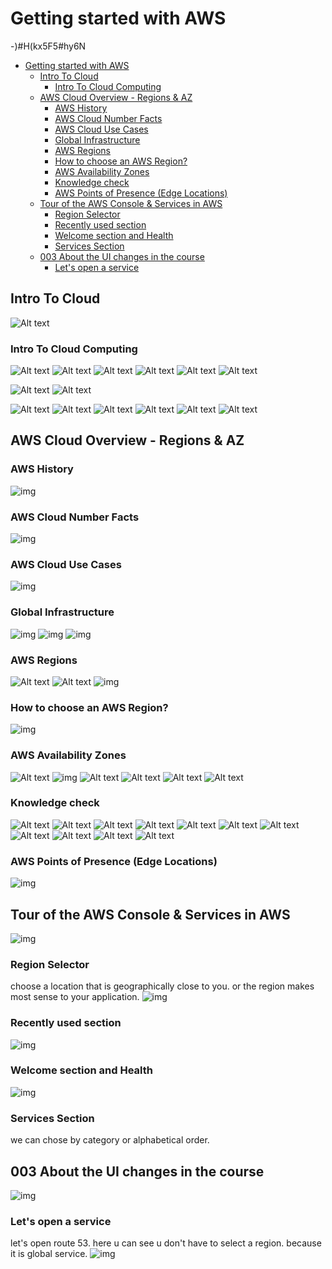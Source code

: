 # Getting started with AWS
-)#H(kx5F5#hy6N
- [Getting started with AWS](#getting-started-with-aws)
  - [Intro To Cloud](#intro-to-cloud)
    - [Intro To Cloud Computing](#intro-to-cloud-computing)
  - [AWS Cloud Overview - Regions \& AZ](#aws-cloud-overview---regions--az)
    - [AWS History](#aws-history)
    - [AWS Cloud Number Facts](#aws-cloud-number-facts)
    - [AWS Cloud Use Cases](#aws-cloud-use-cases)
    - [Global Infrastructure](#global-infrastructure)
    - [AWS Regions](#aws-regions)
    - [How to choose an AWS Region?](#how-to-choose-an-aws-region)
    - [AWS Availability Zones](#aws-availability-zones)
    - [Knowledge check](#knowledge-check)
    - [AWS Points of Presence (Edge Locations)](#aws-points-of-presence-edge-locations)
  - [Tour of the AWS Console \& Services in AWS](#tour-of-the-aws-console--services-in-aws)
    - [Region Selector](#region-selector)
    - [Recently used section](#recently-used-section)
    - [Welcome section and Health](#welcome-section-and-health)
    - [Services Section](#services-section)
  - [003 About the UI changes in the course](#003-about-the-ui-changes-in-the-course)
    - [Let's open a service](#lets-open-a-service)

## Intro To Cloud
![Alt text](image-18.png)
### Intro To Cloud Computing

![Alt text](image-19.png)
![Alt text](image-20.png)
![Alt text](image-21.png)
![Alt text](image-22.png)
![Alt text](image-23.png)
![Alt text](image-24.png)

![Alt text](image-25.png)
![Alt text](image-26.png)

![Alt text](image-27.png)
![Alt text](image-28.png)
![Alt text](image-29.png)
![Alt text](image-30.png)
![Alt text](image-31.png)
![Alt text](image-32.png)



## AWS Cloud Overview - Regions & AZ



### AWS History



![img](./../images/5.png)

### AWS Cloud Number Facts

![img](./../images/6.png)

### AWS Cloud Use Cases

![img](./../images/7.png)

### Global Infrastructure

![img](./../images/3.png)
![img](./../images/4.png)
![img](./../images/8.png)

### AWS Regions
![Alt text](image.png)
![Alt text](image-1.png)
![img](./../images/9.png)

### How to choose an AWS Region?

![img](./../images/10.png)

### AWS Availability Zones
![Alt text](image-2.png)
![img](./../images/11.png)
![Alt text](image-3.png)
![Alt text](image-4.png)
![Alt text](image-5.png)
![Alt text](image-6.png)



### Knowledge check

![Alt text](image-7.png)
![Alt text](image-8.png)
![Alt text](image-9.png)
![Alt text](image-10.png)
![Alt text](image-11.png)
![Alt text](image-12.png)
![Alt text](image-13.png)
![Alt text](image-14.png)
![Alt text](image-15.png)
![Alt text](image-16.png)
![Alt text](image-17.png)

### AWS Points of Presence (Edge Locations)

![img](./../images/12.png)

## Tour of the AWS Console & Services in AWS

![img](./../images/13.png)

### Region Selector

choose a location that is geographically close to you.
or the region makes most sense to your application.
![img](./../images/14.png)

### Recently used section

![img](./../images/15.png)

### Welcome section and Health

![img](./../images/16.png)

### Services Section

we can chose by category or alphabetical order.

## 003 About the UI changes in the course

![img](./../images/17.png)

### Let's open a service

let's open route 53.
here u can see u don't have to select a region.
because it is global service.
![img](./../images/18.png)